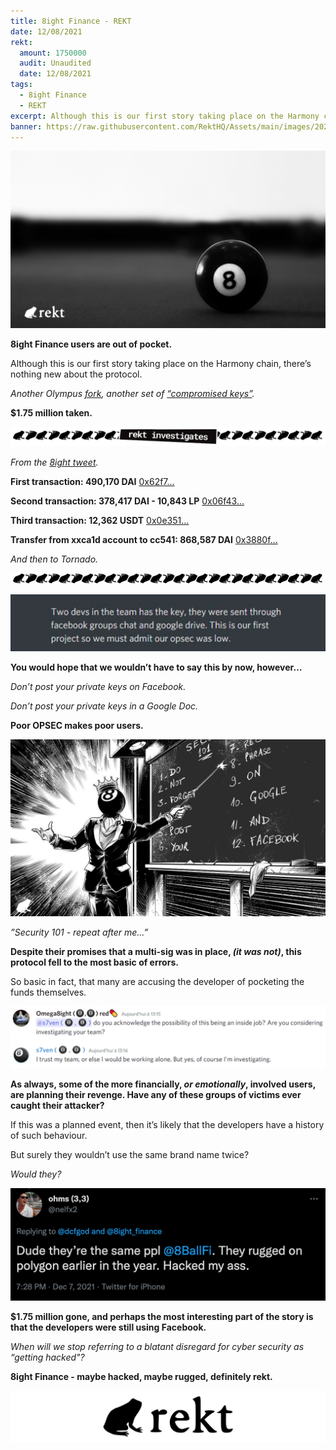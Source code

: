 ```yaml
---
title: 8ight Finance - REKT
date: 12/08/2021
rekt:
  amount: 1750000
  audit: Unaudited
  date: 12/08/2021
tags:
  - 8ight Finance
  - REKT
excerpt: Although this is our first story taking place on the Harmony chain, there’s nothing new about the protocol. Another Olympus fork, another set of "compromised keys". $1.75M gone.
banner: https://raw.githubusercontent.com/RektHQ/Assets/main/images/2021/12/8ight-header.png
---
```

![](https://raw.githubusercontent.com/RektHQ/Assets/main/images/2021/12/8ight-header.png)

**8ight Finance users are out of pocket.**

Although this is our first story taking place on the Harmony chain, there’s nothing new about the protocol.

_Another Olympus [fork](https://twitter.com/gsg0127/status/1467862357644910597?t=sbcC3R6ZqbW-1U1r4KuSHg&s=09), another set of [“compromised keys”](https://twitter.com/8ight_finance/status/1468073179784486912)._

**$1.75 million taken.**

![](https://raw.githubusercontent.com/RektHQ/Assets/main/images/2021/09/rekt-investigates-linebreak.png)

_From the [8ight tweet](https://twitter.com/8ight_finance/status/1468073179784486912)._

**First transaction: 490,170 DAI**
[0x62f7...](https://t.co/D82UZI0Fcq)

**Second transaction: 378,417 DAI - 10,843 LP**
[0x06f43...](https://t.co/wSJ5SIMh2R)

**Third transaction: 12,362 USDT**
[0x0e351...](https://t.co/sr3SZhZLXa)

**Transfer from xxca1d account to cc541:  868,587 DAI**
[0x3880f...](https://t.co/wFex2qmuN2)

_And then to Tornado._

![](https://raw.githubusercontent.com/RektHQ/Assets/main/images/2021/03/rekt-linebreak.png) 

![](https://raw.githubusercontent.com/RektHQ/Assets/main/images/2021/12/8ight-discord.png)

**You would hope that we wouldn’t have to say this by now, however…**

_Don’t post your private keys on Facebook._

_Don’t post your private keys in a Google Doc._

**Poor OPSEC makes poor users.**

![](https://raw.githubusercontent.com/RektHQ/Assets/main/images/2021/12/8ight-art.png)

_”Security 101 - repeat after me…”_

**Despite their promises that a multi-sig was in place, _(it was not)_, this protocol fell to the most basic of errors.**

So basic in fact, that many are accusing the developer of pocketing the funds themselves. 

![](https://raw.githubusercontent.com/RektHQ/Assets/main/images/2021/12/8ight-insider.png)

**As always, some of the more financially, _or emotionally_, involved users, are planning their revenge. Have any of these groups of victims ever caught their attacker?** 

If this was a planned event, then it’s likely that the developers have a history of such behaviour. 

But surely they wouldn’t use the same brand name twice? 

_Would they?_

![](https://raw.githubusercontent.com/RektHQ/Assets/main/images/2021/12/8ight-8ball.png)

**$1.75 million gone, and perhaps the most interesting part of the story is that the developers were still using Facebook.**

_When will we stop referring to a blatant disregard for cyber security as “getting hacked"?_

**8ight Finance - maybe hacked, maybe rugged, definitely rekt.**

![](https://raw.githubusercontent.com/RektHQ/Assets/main/images/2021/08/rekt-outline-conc.png)
